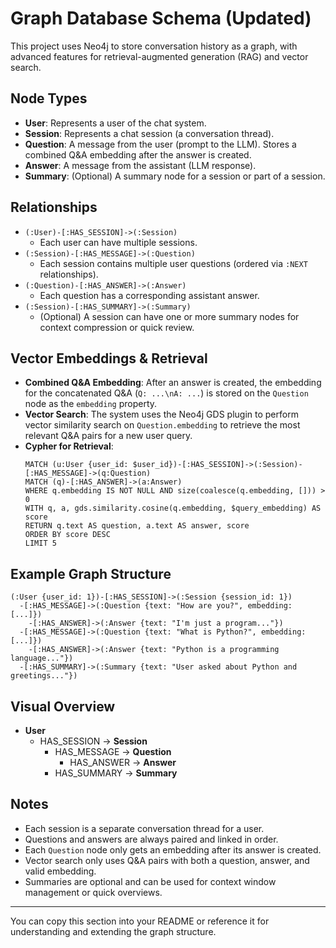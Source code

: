 
# Graph Database Schema (Updated)

This project uses Neo4j to store conversation history as a graph, with advanced features for retrieval-augmented generation (RAG) and vector search.

## Node Types
- **User**: Represents a user of the chat system.
- **Session**: Represents a chat session (a conversation thread).
- **Question**: A message from the user (prompt to the LLM). Stores a combined Q&A embedding after the answer is created.
- **Answer**: A message from the assistant (LLM response).
- **Summary**: (Optional) A summary node for a session or part of a session.

## Relationships
- `(:User)-[:HAS_SESSION]->(:Session)`
  - Each user can have multiple sessions.
- `(:Session)-[:HAS_MESSAGE]->(:Question)`
  - Each session contains multiple user questions (ordered via `:NEXT` relationships).
- `(:Question)-[:HAS_ANSWER]->(:Answer)`
  - Each question has a corresponding assistant answer.
- `(:Session)-[:HAS_SUMMARY]->(:Summary)`
  - (Optional) A session can have one or more summary nodes for context compression or quick review.

## Vector Embeddings & Retrieval
- **Combined Q&A Embedding**: After an answer is created, the embedding for the concatenated Q&A (`Q: ...\nA: ...`) is stored on the `Question` node as the `embedding` property.
- **Vector Search**: The system uses the Neo4j GDS plugin to perform vector similarity search on `Question.embedding` to retrieve the most relevant Q&A pairs for a new user query.
- **Cypher for Retrieval**:
  ```cypher
  MATCH (u:User {user_id: $user_id})-[:HAS_SESSION]->(:Session)-[:HAS_MESSAGE]->(q:Question)
  MATCH (q)-[:HAS_ANSWER]->(a:Answer)
  WHERE q.embedding IS NOT NULL AND size(coalesce(q.embedding, [])) > 0
  WITH q, a, gds.similarity.cosine(q.embedding, $query_embedding) AS score
  RETURN q.text AS question, a.text AS answer, score
  ORDER BY score DESC
  LIMIT 5
  ```

## Example Graph Structure
```
(:User {user_id: 1})-[:HAS_SESSION]->(:Session {session_id: 1})
  -[:HAS_MESSAGE]->(:Question {text: "How are you?", embedding: [...]})
    -[:HAS_ANSWER]->(:Answer {text: "I'm just a program..."})
  -[:HAS_MESSAGE]->(:Question {text: "What is Python?", embedding: [...]})
    -[:HAS_ANSWER]->(:Answer {text: "Python is a programming language..."})
  -[:HAS_SUMMARY]->(:Summary {text: "User asked about Python and greetings..."})
```

## Visual Overview
- **User**
  - HAS_SESSION → **Session**
    - HAS_MESSAGE → **Question**
      - HAS_ANSWER → **Answer**
    - HAS_SUMMARY → **Summary**

## Notes
- Each session is a separate conversation thread for a user.
- Questions and answers are always paired and linked in order.
- Each `Question` node only gets an embedding after its answer is created.
- Vector search only uses Q&A pairs with both a question, answer, and valid embedding.
- Summaries are optional and can be used for context window management or quick overviews.

---

You can copy this section into your README or reference it for understanding and extending the graph structure.
